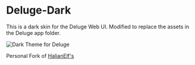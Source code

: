 # Deluge-Dark
This is a dark skin for the Deluge Web UI.
Modified to replace the assets in the Deluge app folder.

![Dark Theme for Deluge](https://github.com/HalianElf/Deluge-Dark/raw/master/screenshots/deluge_dark_ss.png)

Personal Fork of [HalianElf's](https://github.com/HalianElf/Deluge-Dark)
